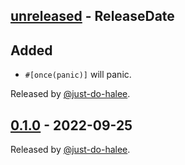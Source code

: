 <!-- next-header -->

## [unreleased] - ReleaseDate

## Added

- `#[once(panic)]` will panic.

Released by [@just-do-halee](https://github.com/just-do-halee).

## [0.1.0] - 2022-09-25

Released by [@just-do-halee](https://github.com/just-do-halee).

<!-- next-url -->

[unreleased]: https://github.com/just-do-halee/fn_once/compare/v0.1.0...HEAD
[0.1.0]: https://github.com/just-do-halee/fn_once/compare/v0.1.0...v0.1.0
